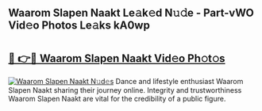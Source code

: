 ## Waarom Slapen Naakt Le𝚊k𝚎d N𝚞𝚍e - Part-vWO Vid𝚎o Photos Le𝚊ks kA0wp

# <h2><a href="http://fb2i40.evod.top/?m=Waarom+Slapen+Naakt">🔗 👉🔴 Waarom Slapen Naakt Vid𝚎o Ph𝚘t𝚘s</a></h2>

[![Waarom Slapen Naakt N𝚞d𝚎s](https://i.imgur.com/8V9OHl7.gif)](http://fb2i40.evod.top/?m=Waarom+Slapen+Naakt)
Dance and lifestyle enthusiast Waarom Slapen Naakt sharing their journey online. Integrity and trustworthiness Waarom Slapen Naakt are vital for the credibility of a public figure. 
